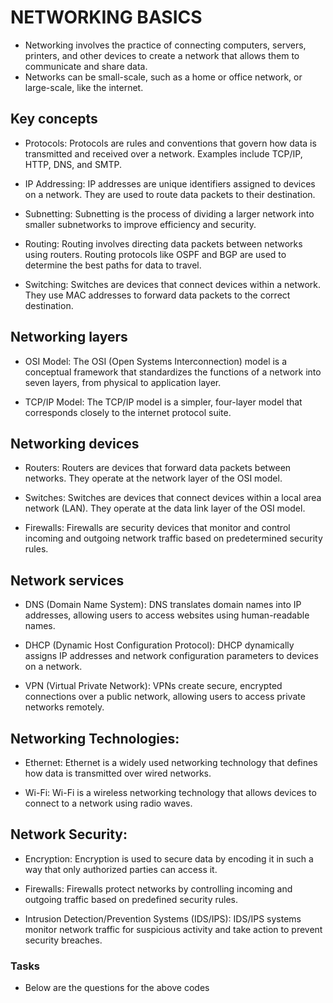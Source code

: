 # NETWORKING BASICS
* Networking involves the practice of connecting computers, servers, printers, and other devices to create a network that allows them to communicate and share data.
* Networks can be small-scale, such as a home or office network, or large-scale, like the internet.

## Key concepts
* Protocols: Protocols are rules and conventions that govern how data is transmitted and received over a network. Examples include TCP/IP, HTTP, DNS, and SMTP.

* IP Addressing: IP addresses are unique identifiers assigned to devices on a network. They are used to route data packets to their destination.

* Subnetting: Subnetting is the process of dividing a larger network into smaller subnetworks to improve efficiency and security.

* Routing: Routing involves directing data packets between networks using routers. Routing protocols like OSPF and BGP are used to determine the best paths for data to travel.

* Switching: Switches are devices that connect devices within a network. They use MAC addresses to forward data packets to the correct destination.

## Networking layers
* OSI Model: The OSI (Open Systems Interconnection) model is a conceptual framework that standardizes the functions of a network into seven layers, from physical to application layer.

* TCP/IP Model: The TCP/IP model is a simpler, four-layer model that corresponds closely to the internet protocol suite.

## Networking devices
* Routers: Routers are devices that forward data packets between networks. They operate at the network layer of the OSI model.

* Switches: Switches are devices that connect devices within a local area network (LAN). They operate at the data link layer of the OSI model.

* Firewalls: Firewalls are security devices that monitor and control incoming and outgoing network traffic based on predetermined security rules.

## Network services
* DNS (Domain Name System): DNS translates domain names into IP addresses, allowing users to access websites using human-readable names.

* DHCP (Dynamic Host Configuration Protocol): DHCP dynamically assigns IP addresses and network configuration parameters to devices on a network.

* VPN (Virtual Private Network): VPNs create secure, encrypted connections over a public network, allowing users to access private networks remotely.

## Networking Technologies:
* Ethernet: Ethernet is a widely used networking technology that defines how data is transmitted over wired networks.

* Wi-Fi: Wi-Fi is a wireless networking technology that allows devices to connect to a network using radio waves.

## Network Security:
* Encryption: Encryption is used to secure data by encoding it in such a way that only authorized parties can access it.

* Firewalls: Firewalls protect networks by controlling incoming and outgoing traffic based on predefined security rules.

* Intrusion Detection/Prevention Systems (IDS/IPS): IDS/IPS systems monitor network traffic for suspicious activity and take action to prevent security breaches.

### Tasks
* Below are the questions for the above codes

